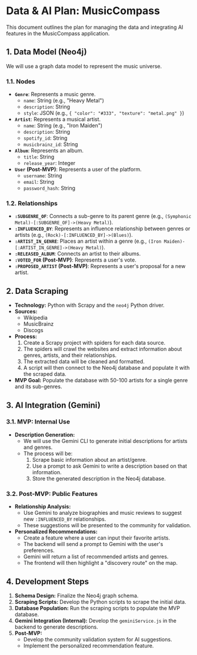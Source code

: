 # Data & AI Plan: MusicCompass

This document outlines the plan for managing the data and integrating AI features in the MusicCompass application.

## 1. Data Model (Neo4j)

We will use a graph data model to represent the music universe.

### 1.1. Nodes

*   **`Genre`**: Represents a music genre.
    *   `name`: String (e.g., "Heavy Metal")
    *   `description`: String
    *   `style`: JSON (e.g., `{ "color": "#333", "texture": "metal.png" }`)
*   **`Artist`**: Represents a musical artist.
    *   `name`: String (e.g., "Iron Maiden")
    *   `description`: String
    *   `spotify_id`: String
    *   `musicbrainz_id`: String
*   **`Album`**: Represents an album.
    *   `title`: String
    *   `release_year`: Integer
*   **`User` (Post-MVP)**: Represents a user of the platform.
    *   `username`: String
    *   `email`: String
    *   `password_hash`: String

### 1.2. Relationships

*   **`:SUBGENRE_OF`**: Connects a sub-genre to its parent genre (e.g., `(Symphonic Metal)-[:SUBGENRE_OF]->(Heavy Metal)`).
*   **`:INFLUENCED_BY`**: Represents an influence relationship between genres or artists (e.g., `(Rock)-[:INFLUENCED_BY]->(Blues)`).
*   **`:ARTIST_IN_GENRE`**: Places an artist within a genre (e.g., `(Iron Maiden)-[:ARTIST_IN_GENRE]->(Heavy Metal)`).
*   **`:RELEASED_ALBUM`**: Connects an artist to their albums.
*   **`:VOTED_FOR` (Post-MVP)**: Represents a user's vote.
*   **`:PROPOSED_ARTIST` (Post-MVP)**: Represents a user's proposal for a new artist.

## 2. Data Scraping

*   **Technology:** Python with Scrapy and the `neo4j` Python driver.
*   **Sources:**
    *   Wikipedia
    *   MusicBrainz
    *   Discogs
*   **Process:**
    1.  Create a Scrapy project with spiders for each data source.
    2.  The spiders will crawl the websites and extract information about genres, artists, and their relationships.
    3.  The extracted data will be cleaned and formatted.
    4.  A script will then connect to the Neo4j database and populate it with the scraped data.
*   **MVP Goal:** Populate the database with 50-100 artists for a single genre and its sub-genres.

## 3. AI Integration (Gemini)

### 3.1. MVP: Internal Use

*   **Description Generation:**
    *   We will use the Gemini CLI to generate initial descriptions for artists and genres.
    *   The process will be:
        1.  Scrape basic information about an artist/genre.
        2.  Use a prompt to ask Gemini to write a description based on that information.
        3.  Store the generated description in the Neo4j database.

### 3.2. Post-MVP: Public Features

*   **Relationship Analysis:**
    *   Use Gemini to analyze biographies and music reviews to suggest new `:INFLUENCED_BY` relationships.
    *   These suggestions will be presented to the community for validation.
*   **Personalized Recommendations:**
    *   Create a feature where a user can input their favorite artists.
    *   The backend will send a prompt to Gemini with the user's preferences.
    *   Gemini will return a list of recommended artists and genres.
    *   The frontend will then highlight a "discovery route" on the map.

## 4. Development Steps

1.  **Schema Design:** Finalize the Neo4j graph schema.
2.  **Scraping Scripts:** Develop the Python scripts to scrape the initial data.
3.  **Database Population:** Run the scraping scripts to populate the MVP database.
4.  **Gemini Integration (Internal):** Develop the `geminiService.js` in the backend to generate descriptions.
5.  **Post-MVP:**
    *   Develop the community validation system for AI suggestions.
    *   Implement the personalized recommendation feature.
